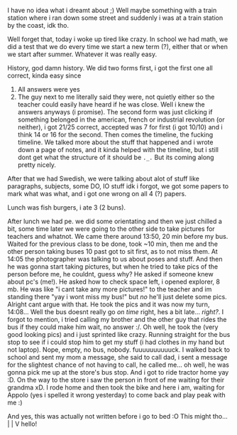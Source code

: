 I have no idea what i dreamt about ;) Well maybe something with a train station where i ran down some street and suddenly i was at a train station by the coast, idk tho.

Well forget that, today i woke up tired like crazy. In school we had math, we did a test that we do every time we start a new term (?), either that or when we start after summer. Whatever it was really easy.

History, god damn history. We did two forms first, i got the first one all correct, kinda easy since
1. All answers were yes
2. The guy next to me literally said they were, not quietly either so the teacher could easily have heard if he was close.
Well i knew the answers anyways (i promise). The second form was just clicking if something belonged in the american, french or industrial revolution (or neither), i got 21/25 correct, accepted was 7 for first (i got 10/10) and i think 14 or 16 for the second. Then comes the timeline, the fucking timeline. We talked more about the stuff that happened and i wrote down a page of notes, and it kinda helped with the timeline, but i still dont get what the structure of it should be `._.` But its coming along pretty nicely.

After that we had Swedish, we were talking about alot of stuff like paragraphs, subjects, some DO, IO stuff idk i forgot, we got some papers to mark what was what, and i got one wrong on all 4 (?) papers.

Lunch was fish burgers, i ate 3 (2 buns).

After lunch we had pe. we did some orientating and then we just chilled a bit, some time later we were going to the other side to take pictures for teachers and whatnot. We came there around 13:50, 20 min before my bus. Waited for the previous class to be done, took ~10 min, then me and the other person taking buses 10 past got to sit first, as to not miss them. At 14:05 the photographer was talking to us about poses and stuff. And then he was gonna start taking pictures, but when he tried to take pics of the person before me, he couldnt, guess why? He asked if someone knew about pc's (me!). He asked how to check space left, i opened explorer, 8 mb. He was like "i cant take any more pictures!" to the teacher and im standing there "yay i wont miss my bus!" but *no* he'll just delete some pics. Alright cant argue with that. He took the pics and it was now my turn, 14:08... Well the bus doesnt really go *on time* right, hes a bit late... *right?*. I forgot to mention, i tried calling my brother and the other guy that rides the bus if they could make him wait, no answer :/. Oh well, he took the (very good looking pics) and i just sprinted like crazy. Running straight for the bus stop to see if i could stop him to get my stuff (i had clothes in my hand but not laptop). Nope, empty, no bus, nobody. fuuuuuuuuuuck. I walked back to school and sent my mom a message, she said to call dad, i sent a message for the slightest chance of not having to call, he called me... oh well, he was gonna pick me up at the store's bus stop. And i got to ride tractor home yay :D. On the way to the store i saw the person in front of me waiting for their grandma xD. I rode home and then took the bike and here i am, waiting for Appolo (yes i spelled it wrong yesterday) to come back and play peak with me :)

And yes, this was actually not written before i go to bed :O
This might tho...
|
|
V
hello!